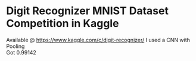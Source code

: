 # Digit Recognizer MNIST Dataset Competition in Kaggle
Available @ https://www.kaggle.com/c/digit-recognizer/
I used a CNN with Pooling  
Got 0.99142

